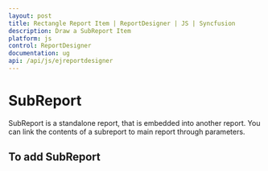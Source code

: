 ```yaml
---
layout: post
title: Rectangle Report Item | ReportDesigner | JS | Syncfusion
description: Draw a SubReport Item
platform: js
control: ReportDesigner
documentation: ug
api: /api/js/ejreportdesigner
---
```


# SubReport

SubReport is a standalone report, that is embedded into another report. You can link the contents of a subreport to main report through parameters.

## To add SubReport